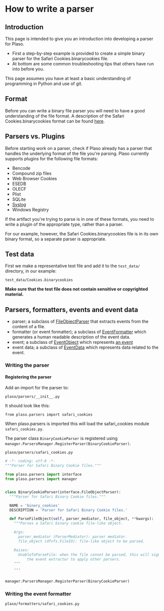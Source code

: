 # How to write a parser

## Introduction
This page is intended to give you an introduction into developing a parser for
Plaso.

* First a step-by-step example is provided to create a simple binary parser
for the Safari Cookies.binarycookies file.
* At bottom are some common troubleshooting tips that others have run into
before you.

This page assumes you have at least a basic understanding of programming in
Python and use of git.

## Format

Before you can write a binary file parser you will need to have a good
understanding of the file format. A description of the
Safari Cookies.binarycookies format can be found
[here](https://github.com/libyal/dtformats/blob/master/documentation/Safari%20Cookies.asciidoc).

## Parsers vs. Plugins
Before starting work on a parser, check if Plaso already has a parser that
handles the underlying format of the file you're parsing. Plaso currently
supports plugins for the following file formats:
* Bencode
* Compound zip files
* Web Browser Cookies
* ESEDB
* OLECF
* Plist
* SQLite
* [Syslog](How-to-write-a-Syslog-plugin.html)
* Windows Registry

If the artifact you're trying to parse is in one of these formats, you need to
write a plugin of the appropriate type, rather than a parser.

For our example, however, the Safari Cookies.binarycookies file is in its own
binary format, so a separate parser is appropriate.

## Test data

First we make a representative test file and add it to the `test_data/`
directory, in our example:
```
test_data/Cookies.binarycookies
```

**Make sure that the test file does not contain sensitive or copyrighted
material.**

## Parsers, formatters, events and event data

* parser; a subclass of [FileObjectParser](../api/plaso.parsers.html#plaso.parsers.interface.FileObjectParser)
 that extracts events from the content of a file.
* formatter (or event formatter); a subclass of
[EventFormatter](../api/plaso.formatters.html#plaso.formatters.interface.EventFormatter) which generates a human readable
description of the event data.
* event; a subclass of [EventObject](../api/plaso.containers.html#plaso.containers.events.EventObject) which represents
[an event](Scribbles-about-events.html#what-is-an-event)
* event data; a subclass of [EventData](../api/plaso.containers.html#plaso.containers.events.EventData) which represents
data related to the event.

### Writing the parser

#### Registering the parser

Add an import for the parser to:
```
plaso/parsers/__init__.py
```
It should look like this:
```
from plaso.parsers import safari_cookies
```

When plaso.parsers is imported this will load the safari_cookies module
`safari_cookies.py`.

The parser class `BinaryCookieParser` is registered using
`manager.ParsersManager.RegisterParser(BinaryCookieParser)`.

```
plaso/parsers/safari_cookies.py
```

~~~~python
# -*- coding: utf-8 -*-
"""Parser for Safari Binary Cookie files."""

from plaso.parsers import interface
from plaso.parsers import manager


class BinaryCookieParser(interface.FileObjectParser):
  """Parser for Safari Binary Cookie files."""

  NAME = 'binary_cookies'
  DESCRIPTION = 'Parser for Safari Binary Cookie files.'

  def ParseFileObject(self, parser_mediator, file_object, **kwargs):
    """Parses a Safari binary cookie file-like object.

    Args:
      parser_mediator (ParserMediator): parser mediator.
      file_object (dfvfs.FileIO): file-like object to be parsed.

    Raises:
      UnableToParseFile: when the file cannot be parsed, this will signal
          the event extractor to apply other parsers.
    """
    ...


manager.ParsersManager.RegisterParser(BinaryCookieParser)
~~~~

### Writing the event formatter

```
plaso/formatters/safari_cookies.py
```
